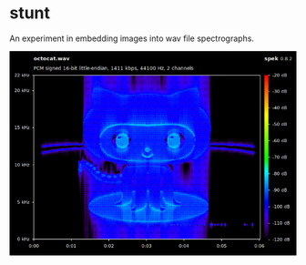 stunt
=====
An experiment in embedding images into wav file spectrographs.


![Screenshot](/docs/assets/octocat.png)